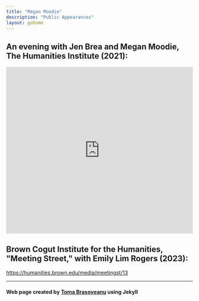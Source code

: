 ```yaml
---
title: "Megan Moodie"
description: "Public Appearances"
layout: gohome
---
```


## An evening with Jen Brea and Megan Moodie, The Humanities Institute (2021):
<iframe class="yt" src="https://www.youtube.com/embed/bnwRE067do4?si=wmtxWLK_i4LxCyxa" title="YouTube Video Player" frameborder="0" allow="accelerometer; autoplay; clipboard-write; encrypted-media; gyroscope; picture-in-picture; web-share" referrerpolicy="strict-origin-when-cross-origin" allowfullscreen></iframe>
<style>
    .yt{
    width: 100%;
    min-width:200;
    max-width:800;
    height: 100%;
    min-height:112;
    max-height:450;
    }
</style>

## Brown Cogut Institute for the Humanities, "Meeting Street," with Emily Lim Rogers (2023):
<https://humanities.brown.edu/media/meetingst/13>

-----

#### Web page created by [Toma Brasoveanu](https://meganmoodie.github.io/toma.html) using Jekyll
